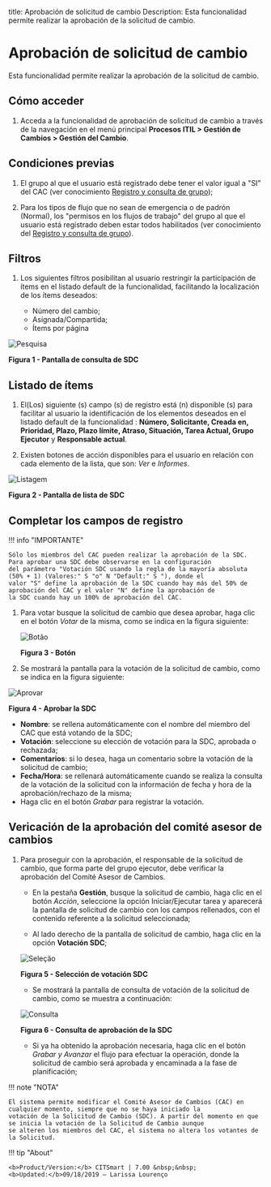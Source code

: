 title: Aprobación de solicitud de cambio
Description: Esta funcionalidad permite realizar la aprobación de la solicitud de cambio.
# Aprobación de solicitud de cambio

Esta funcionalidad permite realizar la aprobación de la solicitud de cambio.

Cómo acceder
---------------

1. Acceda a la funcionalidad de aprobación de solicitud de cambio a través de la navegación en el menú principal 
**Procesos ITIL > Gestión de Cambios > Gestión del Cambio**.

Condiciones previas
----------------------

1. El grupo al que el usuario está registrado debe tener el valor igual a "SI" del CAC (ver conocimiento [Registro y consulta de grupo](/es-es/citsmart-platform-7/initial-settings/access-settings/user/group.html));

2. Para los tipos de flujo que no sean de emergencia o de padrón (Normal), los "permisos en los flujos de trabajo" del grupo al que el usuario está registrado deben estar todos habilitados (ver conocimiento del [Registro y consulta de grupo](/es-es/citsmart-platform-7/initial-settings/access-settings/user/group.html)).

Filtros
--------

1. Los siguientes filtros posibilitan al usuario restringir la participación de ítems en el listado default de la funcionalidad, 
facilitando la localización de los ítems deseados:

     - Número del cambio;
     - Asignada/Compartida;
     - Ítems por página

![Pesquisa](images/aprobacion.img1.jpg)

**Figura 1 - Pantalla de consulta de SDC**

Listado de ítems
-------------------

1. El(Los) siguiente (s) campo (s) de registro está (n) disponible (s) para facilitar al usuario la identificación de los 
elementos deseados en el listado default de la funcionalidad : **Número, Solicitante, Creada en, Prioridad, Plazo, Plazo límite, 
Atraso, Situación, Tarea Actual, Grupo Ejecutor** y **Responsable actual**.

2. Existen botones de acción disponibles para el usuario en relación con cada elemento de la lista, que son: *Ver* e *Informes*.

![Listagem](images/aprobacion.img2.jpg)

**Figura 2 - Pantalla de lista de SDC**

Completar los campos de registro
-------------------------------------

!!! info "IMPORTANTE"

    Sólo los miembros del CAC pueden realizar la aprobación de la SDC. Para aprobar una SDC debe observarse en la configuración 
    del parámetro "Votación SDC usando la regla de la mayoría absoluta (50% + 1) (Valores:" S "o" N "Default:" S "), donde el 
    valor "S" define la aprobación de la SDC cuando hay más del 50% de aprobación del CAC y el valor "N" define la aprobación de 
    la SDC cuando hay un 100% de aprobación del CAC.
    
1. Para votar busque la solicitud de cambio que desea aprobar, haga clic en el botón *Votar* de la misma, como se indica en la 
figura siguiente:

    ![Botão](images/aprobacion.img3.jpg)

    **Figura 3 - Botón**

2. Se mostrará la pantalla para la votación de la solicitud de cambio, como se indica en la figura siguiente:

![Aprovar](images/aprobacion.img4.jpg)

**Figura 4 - Aprobar la SDC**

- **Nombre**: se rellena automáticamente con el nombre del miembro del CAC que está votando de la SDC;
- **Votación**: seleccione su elección de votación para la SDC, aprobada o rechazada;
- **Comentarios**: si lo desea, haga un comentario sobre la votación de la solicitud de cambio;
- **Fecha/Hora**: se rellenará automáticamente cuando se realiza la consulta de la votación de la solicitud con la información de 
fecha y hora de la aprobación/rechazo de la misma;
- Haga clic en el botón *Grabar* para registrar la votación.

Vericación de la aprobación del comité asesor de cambios
-----------------------------------------------------------

1. Para proseguir con la aprobación, el responsable de la solicitud de cambio, que forma parte del grupo ejecutor, debe verificar 
la aprobación del Comité Asesor de Cambios.

    - En la pestaña **Gestión**, busque la solicitud de cambio, haga clic en el botón *Acción*, seleccione la opción 
    Iniciar/Ejecutar tarea y aparecerá la pantalla de solicitud de cambio con los campos rellenados, con el contenido referente a 
    la solicitud seleccionada;

    - Al lado derecho de la pantalla de solicitud de cambio, haga clic en la opción **Votación SDC**;

    ![Seleção](images/aprobacion.img5.jpg)

    **Figura 5 - Selección de votación SDC**

    - Se mostrará la pantalla de consulta de votación de la solicitud de cambio, como se muestra a continuación:

    ![Consulta](images/aprobacion.img6.jpg)

    **Figura 6 - Consulta de aprobación de la SDC**

    - Si ya ha obtenido la aprobación necesaria, haga clic en el botón *Grabar y Avanzar* el flujo para efectuar la operación, 
    donde la solicitud de cambio será aprobada y encaminada a la fase de planificación;

!!! note "NOTA"

    El sistema permite modificar el Comité Asesor de Cambios (CAC) en cualquier momento, siempre que no se haya iniciado la 
    votación de la Solicitud de Cambio (SDC). A partir del momento en que se inicia la votación de la Solicitud de Cambio aunque 
    se alteren los miembros del CAC, el sistema no altera los votantes de la Solicitud.
    
!!! tip "About"

    <b>Product/Version:</b> CITSmart | 7.00 &nbsp;&nbsp;
    <b>Updated:</b>09/18/2019 – Larissa Lourenço
